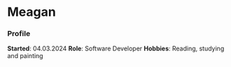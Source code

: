 # Meagan 
### Profile 
**Started**: 04.03.2024
**Role**: Software Developer
**Hobbies**: Reading, studying and painting
